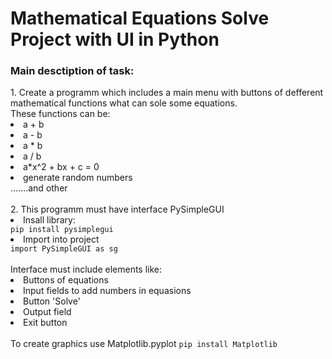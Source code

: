 # Mathematical Equations Solve Project with UI in Python<br>
<h3>Main desctiption of task:</h3>
1. Create a programm which includes a main menu with buttons of defferent mathematical functions what can sole some equations.<br>
These functions can be:
<li>a + b</li>
<li>a - b</li>
<li>a * b</li>
<li>a / b</li>
<li>a*x^2 + bx + c = 0</li>
<li>generate random numbers</li>
.......and other<br>
<br>
2. This programm must have interface PySimpleGUI<br>
<li>Insall library:</li>
<code>pip install pysimplegui</code>
<li>Import into project</li>
<code>import PySimpleGUI as sg</code><br>
<br>
Interface must include elements like:<br>
<li>Buttons of equations</li>
<li>Input fields to add numbers in equasions</li>
<li>Button 'Solve'</li>
<li>Output field</li>
<li>Exit button</li>
<br>
To create graphics use Matplotlib.pyplot
<code>pip install Matplotlib</code><br>
